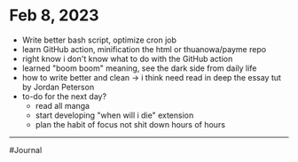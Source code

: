 # Feb 8, 2023

- Write better bash script, optimize cron job
- learn GitHub action, minification the html or thuanowa/payme repo
- right know i don't know what to do with the GitHub action
- learned "boom boom" meaning, see the dark side from daily life
- how to write better and clean -> i think need read in deep the essay tut by Jordan Peterson
- to-do for the next day?
  - read all manga
  - start developing "when will i die" extension
  - plan the habit of focus not shit down hours of hours

---

#Journal 
